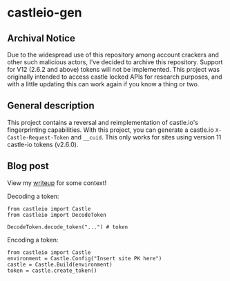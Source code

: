 # castleio-gen

## Archival Notice
Due to the widespread use of this repository among account crackers and other such malicious actors, I've decided to archive this repository. Support for V12 (2.6.2 and above) tokens will not be implemented. This project was originally intended to access castle locked APIs for research purposes, and with a little updating this can work again if you know a thing or two.

## General description
This project contains a reversal and reimplementation of castle.io's fingerprinting capabilities.
With this project, you can generate a castle.io `X-Castle-Request-Token` and `__cuid`.
This only works for sites using version 11 castle-io tokens (v2.6.0).

## Blog post
View my [writeup](https://blog.yubie.dev/blog/castleio) for some context!

Decoding a token:
```
from castleio import Castle
from castleio import DecodeToken

DecodeToken.decode_token("...") # token
```

Encoding a token:
```
from castleio import Castle
environment = Castle.Config("Insert site PK here")
castle = Castle.Build(environment)
token = castle.create_token()
```
